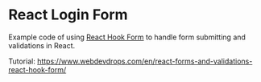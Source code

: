 # React Login Form

Example code of using [React Hook Form](https://react-hook-form.com/) to handle form submitting and validations in React.

Tutorial: https://www.webdevdrops.com/en/react-forms-and-validations-react-hook-form/
